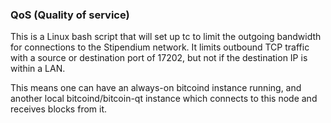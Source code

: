 ### QoS (Quality of service) ###

This is a Linux bash script that will set up tc to limit the outgoing bandwidth for connections to the Stipendium network. It limits outbound TCP traffic with a source or destination port of 17202, but not if the destination IP is within a LAN.

This means one can have an always-on bitcoind instance running, and another local bitcoind/bitcoin-qt instance which connects to this node and receives blocks from it.
